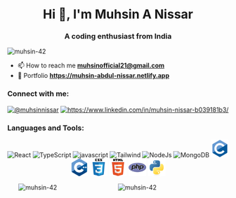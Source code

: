 <h1 align="center">Hi 👋, I'm Muhsin A Nissar</h1>
<h3 align="center">A coding enthusiast from India</h3>

<p align="left"> <img src="https://komarev.com/ghpvc/?username=muhsin-42&label=Profile%20views&color=0e75b6&style=flat" alt="muhsin-42" /> </p>


- 📫 How to reach me **muhsinofficial21@gmail.com**
- 💼 Portfolio **https://muhsin-abdul-nissar.netlify.app**

<h3 align="left">Connect with me:</h3>
<p align="left">
<a href="https://twitter.com/muhsin_js" target="blank"><img align="center" src="https://cdn.icon-icons.com/icons2/122/PNG/512/twitter_socialnetwork_20007.png" alt="@muhsinnissar" height="30" width="40" /></a>
<a href="https://www.linkedin.com/in/muhsin-a-nissar/" target="blank"><img align="center" src="https://cdn.icon-icons.com/icons2/805/PNG/512/linkedin_icon-icons.com_65929.png" alt="https://www.linkedin.com/in/muhsin-nissar-b039181b3/" height="30" width="40" /></a>
</p>


<h3 align="left">Languages and Tools:</h3>
<p align="center"> 
    <img src="https://logos-download.com/wp-content/uploads/2016/09/React_logo_logotype_emblem-700x626.png" alt="React" width="40" height="40"/> 
    <img src="https://cdn.icon-icons.com/icons2/2107/PNG/512/file_type_typescript_official_icon_130107.png" alt="TypeScript" width="40" height="40"/> 
    <img src="https://cdn.icon-icons.com/icons2/2108/PNG/512/javascript_icon_130900.png" alt="javascript" width="40" height="40"/>
    <img src="https://cdn.icon-icons.com/icons2/2107/PNG/512/file_type_tailwind_icon_130128.png" alt="Tailwind" width="40" height="40"/>
    <img src="https://cdn.icon-icons.com/icons2/2415/PNG/512/nodejs_plain_logo_icon_146409.png" alt="NodeJs" width="40" height="40"/>
    <img src="https://cdn.icon-icons.com/icons2/2415/PNG/512/mongodb_plain_wordmark_logo_icon_146423.png" alt="MongoDB" width="40" height="40"/> 
    <img src="https://raw.githubusercontent.com/devicons/devicon/master/icons/c/c-original.svg" alt="C" width="40" height="40"/> 
    <img src="https://raw.githubusercontent.com/devicons/devicon/master/icons/cplusplus/cplusplus-original.svg" alt="cplusplus" width="40" height="40"/> <img src="https://raw.githubusercontent.com/devicons/devicon/master/icons/css3/css3-original-wordmark.svg" alt="css3" width="40" height="40"/> 
    <img src="https://raw.githubusercontent.com/devicons/devicon/master/icons/html5/html5-original-wordmark.svg" alt="html5" width="40" height="40"/> 
    <img src="https://raw.githubusercontent.com/devicons/devicon/master/icons/php/php-original.svg" alt="php" width="40" height="40"/> 
    <img src="https://raw.githubusercontent.com/devicons/devicon/master/icons/python/python-original.svg" alt="python" width="40" height="40"/>
</p>

<div style="display: flex; justify-content: center;">
    <img style="width: 45%" src="https://github-readme-stats.vercel.app/api?username=muhsin-42&show_icons=true&locale=en" alt="muhsin-42" />
    <img style="width: 45%" src="https://github-readme-streak-stats.herokuapp.com/?user=muhsin-42&" alt="muhsin-42" />
</div>

